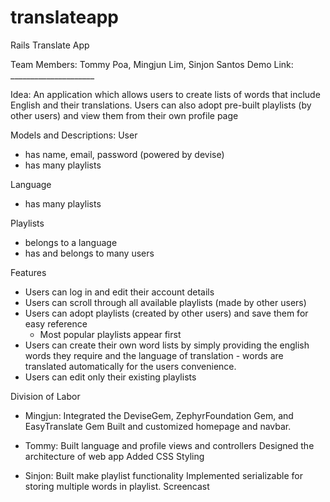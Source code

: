# translateapp
Rails Translate App

Team Members: Tommy Poa, Mingjun Lim, Sinjon Santos
Demo Link: _____________________

Idea: An application which allows users to create lists of words that include English and their translations. Users can also adopt pre-built playlists (by other users) and view them from their own profile page

Models and Descriptions:
User
  - has name, email, password (powered by devise)
  - has many playlists

Language
  - has many playlists

Playlists
  - belongs to a language
  - has and belongs to many users


Features
  - Users can log in and edit their account details
  - Users can scroll through all available playlists (made by other users)
  - Users can adopt playlists (created by other users) and save them for easy reference
    - Most popular playlists appear first
  - Users can create their own word lists by simply providing the english words they require and the language of translation - words are translated automatically for the users convenience.
  - Users can edit only their existing playlists

Division of Labor
  - Mingjun:
  Integrated the DeviseGem, ZephyrFoundation Gem, and EasyTranslate Gem
  Built and customized homepage and navbar.

  - Tommy:
  Built language and profile views and controllers
  Designed the architecture of web app
  Added CSS Styling

  - Sinjon:
  Built make playlist functionality
  Implemented serializable for storing multiple words in playlist.
  Screencast
